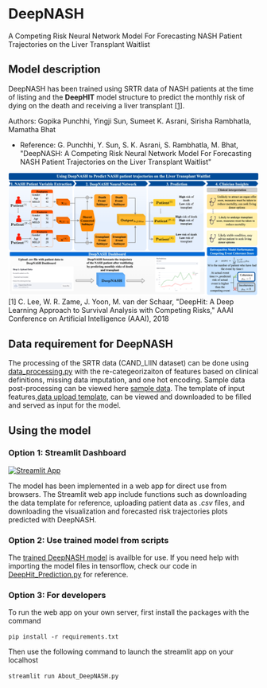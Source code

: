 # DeepNASH

A Competing Risk Neural Network Model For Forecasting NASH Patient Trajectories on the Liver Transplant Waitlist


## Model description 
DeepNASH has been trained using SRTR data of NASH patients at the time of listing and the **DeepHIT** model structure to predict the monthly risk of dying on the death and receiving a liver transplant [[1]](#1).

Authors: Gopika Punchhi, Yingji Sun, Sumeet K. Asrani, Sirisha Rambhatla, Mamatha Bhat

* Reference: G. Punchhi, Y. Sun, S. K. Asrani, S. Rambhatla, M. Bhat, "DeepNASH: A Competing Risk Neural Network Model For Forecasting NASH Patient Trajectories on the Liver Transplant Waitlist"

![DeepNASH](schematic.png)
<a id="1">[1]</a> 
C. Lee, W. R. Zame, J. Yoon, M. van der Schaar, "DeepHit: A Deep Learning Approach to Survival Analysis with Competing Risks," AAAI Conference on Artificial Intelligence (AAAI), 2018


## Data requirement for DeepNASH
The processing of the SRTR data (CAND_LIIN dataset) can be done using [data_processing.py](https://github.com/criticalml-uw/DeepNASH/blob/main/model_scripts/data_processing.py) with the re-categeorizaiton of features based on clinical definitions, missing data imputation, and one hot encoding. Sample data post-processing can be viewed here [sample data](https://github.com/criticalml-uw/DeepNASH/blob/main/data/sample_test_data.csv). The template of input features,[data upload template](https://github.com/criticalml-uw/DeepNASH/blob/main/data/data_template.csv), can be viewed and downloaded to be filled and served as input for the model. 

## Using the model 

### Option 1: Streamlit Dashboard 
[![Streamlit App](https://static.streamlit.io/badges/streamlit_badge_black_white.svg)](https://deepnash.streamlit.app/)

The model has been implemented in a web app for direct use from browsers. The Streamlit web app include functions such as downloading the data template for reference, uploading patient data as *.csv* files, and downloading the visualization and forecasted risk trajectories plots predicted with DeepNASH. 

### Option 2: Use trained model from scripts
The [trained DeepNASH model](https://github.com/criticalml-uw/DeepNASH/tree/main/model/model) is availble for use. If you need help with importing the model files in tensorflow, check our code in [DeepHit_Prediction.py](https://github.com/criticalml-uw/DeepNASH/blob/main/DeepHit_Prediction.py) for reference.

### Option 3: For developers
To run the web app on your own server, first install the packages with the command

```pip install -r requirements.txt```

Then use the following command to launch the streamlit app on your localhost

```streamlit run About_DeepNASH.py```
